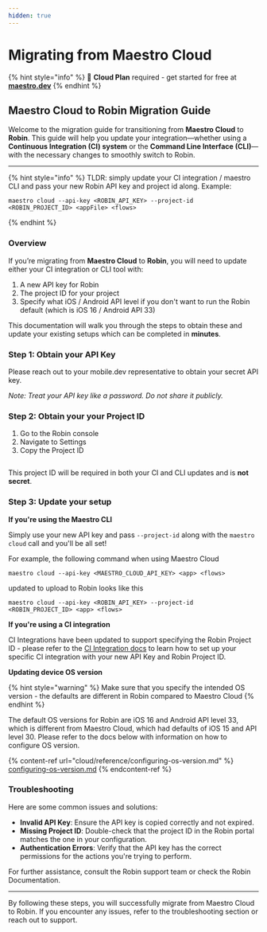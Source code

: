 ```yaml
---
hidden: true
---
```


# Migrating from Maestro Cloud

{% hint style="info" %}
🚀 **Cloud Plan** required - get started for free at [**maestro.dev**](https://www.maestro.dev/)
{% endhint %}

## Maestro Cloud to Robin Migration Guide

Welcome to the migration guide for transitioning from **Maestro Cloud** to **Robin**. This guide will help you update your integration—whether using a **Continuous Integration (CI) system** or the **Command Line Interface (CLI)**—with the necessary changes to smoothly switch to Robin.

***

{% hint style="info" %}
TLDR: simply update your CI integration / maestro CLI and pass your new Robin API key and project id along. Example:

```
maestro cloud --api-key <ROBIN_API_KEY> --project-id <ROBIN_PROJECT_ID> <appFile> <flows>
```
{% endhint %}

### Overview

If you’re migrating from **Maestro Cloud** to **Robin**, you will need to update either your CI integration or CLI tool with:

1. A new API key for Robin
2. The project ID for your project
3. Specify what iOS / Android API level if you don't want to run the Robin default (which is iOS 16 / Android API 33)

This documentation will walk you through the steps to obtain these and update your existing setups which can be completed in **minutes**.

### Step 1: Obtain your API Key

Please reach out to your mobile.dev representative to obtain your secret API key.

_Note: Treat your API key like a password. Do not share it publicly._

### Step 2: Obtain your your Project ID

1. Go to the Robin console
2. Navigate to Settings
3. Copy the Project ID

<figure><img src=".gitbook/assets/Screenshot 2024-10-16 at 09.49.09.png" alt=""><figcaption></figcaption></figure>

This project ID will be required in both your CI and CLI updates and is **not secret**.

### Step 3: Update your setup

**If you're using the Maestro CLI**

Simply use your new API key and pass `--project-id` along with the `maestro cloud` call and you'll be all set!

For example, the following command when using Maestro Cloud

```
maestro cloud --api-key <MAESTRO_CLOUD_API_KEY> <app> <flows>
```

updated to upload to Robin looks like this

```
maestro cloud --api-key <ROBIN_API_KEY> --project-id <ROBIN_PROJECT_ID> <app> <flows>
```

**If you're using a CI integration**

CI Integrations have been updated to support specifying the Robin Project ID - please refer to the [CI Integration docs](cloud/ci-integration/) to learn how to set up your specific CI integration with your new API Key and Robin Project ID.

**Updating device OS version**

{% hint style="warning" %}
Make sure that you specify the intended OS version - the defaults are different in Robin compared to Maestro Cloud
{% endhint %}

The default OS versions for Robin are iOS 16 and Android API level 33, which is different from Maestro Cloud, which had defaults of iOS 15 and API level 30.  Please refer to the docs below with information on how to configure OS version.

{% content-ref url="cloud/reference/configuring-os-version.md" %}
[configuring-os-version.md](cloud/reference/configuring-os-version.md)
{% endcontent-ref %}

### Troubleshooting

Here are some common issues and solutions:

* **Invalid API Key**: Ensure the API key is copied correctly and not expired.
* **Missing Project ID**: Double-check that the project ID in the Robin portal matches the one in your configuration.
* **Authentication Errors**: Verify that the API key has the correct permissions for the actions you're trying to perform.

For further assistance, consult the Robin support team or check the Robin Documentation.

***

By following these steps, you will successfully migrate from Maestro Cloud to Robin. If you encounter any issues, refer to the troubleshooting section or reach out to support.
